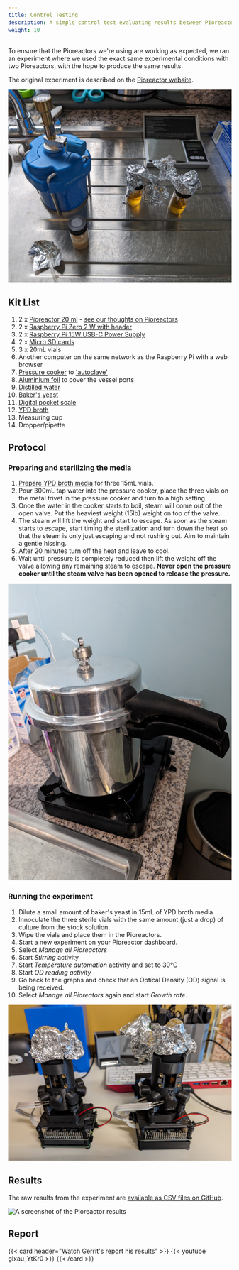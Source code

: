 ```yaml
---
title: Control Testing
description: A simple control test evaluating results between Pioreactors by Gerrit Niezen
weight: 10
---
```


To ensure that the Pioreactors we're using are working as expected, we ran an experiment where we used the exact same experimental conditions with two Pioreactors, with the hope to produce the same results.

The original experiment is described on the [Pioreactor website](https://docs.pioreactor.com/experiments/control-testing).


![A bunsen burner, small weight scale, three vials and a dropper. Two of the vials contain YPD broth and are covered with aluminium foil. The other vial contains stock solution.](./equipment.jpg)


## Kit List
1. 2 x [Pioreactor 20 ml](https://pioreactor.com/products/pioreactor-20ml?variant=46559156469816) - [see our thoughts on Pioreactors](https://AMYBO.org/docs/equipment/bioreactors/#pioreactorhttpspioreactorcom)
1. 2 x [Raspberry Pi Zero 2 W with header](https://www.raspberrypi.com/products/raspberry-pi-zero-2-w/)
1. 2 x [Raspberry Pi 15W USB-C Power Supply](https://www.raspberrypi.com/products/type-c-power-supply/)
1. 2 x [Micro SD cards](https://docs.pioreactor.com/user-guide/common-questions#what-microsd-cards-do-you-recommend)
1. 3 x 20mL vials
1. Another computer on the same network as the Raspberry Pi with a web browser
1. [Pressure cooker](https://www.prestige.co.uk/products/high-dome-iconic-aluminium-pressure-cooker) to ['autoclave'](../../equipment/autoclaves/)
1. [Aluminium foil](https://www.sainsburys.co.uk/gol-ui/product/sainsburys-kitchen-foil-10m-x-300mm) to cover the vessel ports
1. [Distilled water](https://www.sainsburys.co.uk/gol-ui/product/carplan-de-ionised-water-25ltr)
1. [Baker's yeast](https://www.sainsburys.co.uk/gol-ui/product/allinson-easy-bake-yeast-100g)
1. [Digital pocket scale](https://www.ebay.co.uk/itm/353643617581?hash=item5256cd5d2d:g:-uUAAOSw8SthJx1f)
1. [YPD broth](https://formedium.com/product/ypd-broth/)
1. Measuring cup
1. Dropper/pipette


## Protocol

### Preparing and sterilizing the media

1. [Prepare YPD broth media](https://www.tiktok.com/@pioreactor/video/7130702807656697093) for three 15mL vials.
1. Pour 300mL tap water into the pressure cooker, place the three vials on the metal trivet in the pressure cooker and turn to a high setting.
1. Once the water in the cooker starts to boil, steam will come out of the open valve. Put the heaviest weight (15lb) weight on top of the valve.
1. The steam will lift the weight and start to escape. As soon as the steam starts to escape, start timing the sterilization and turn down the heat so that the steam is only just escaping and not rushing out. Aim to maintain a gentle hissing.
1. After 20 minutes turn off the heat and leave to cool.
1. Wait until pressure is completely reduced then lift the weight off the valve allowing any remaining steam to escape. **Never open the pressure cooker until the steam
valve has been opened to release the pressure.**

![Using a pressure cooker on a gas stove as an autoclave](./autoclaving.jpg)

### Running the experiment

1. Dilute a small amount of baker's yeast in 15mL of YPD broth media
1. Innoculate the three sterile vials with the same amount (just a drop) of culture from the stock solution.
1. Wipe the vials and place them in the Pioreactors.
1. Start a new experiment on your Pioreactor dashboard.
1. Select *Manage all Pioreactors*
1. Start *Stirring* activity
1. Start *Temperature automation* activity and set to 30°C
1. Start *OD reading activity*
1. Go back to the graphs and check that an Optical Density (OD) signal is being received.
1. Select *Manage all Pioreators* again and start *Growth rate*.

![Two Pioreactors standing side by side, with the one on the right connected to a Raspberry Pi 400](./pioreactors.jpg)

## Results

The raw results from the experiment are [available as CSV files on GitHub](https://github.com/AMYBO-org/results/tree/main/Control%20Testing).

![A screenshot of the Pioreactor results](./results.jpg)

## Report

{{< card header="Watch Gerrit's report his results" >}}
{{< youtube gIxau_YtKr0 >}}
{{< /card >}}

<br>
